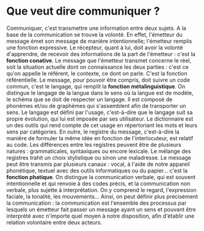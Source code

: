 # Que veut dire communiquer ?
Communiquer, c'est transmettre une information entre deux sujets.
A la base de la communication se trouve la volonté. En effet, l'émetteur du message émet son message de manière intentionnelle; l'émetteur remplis une fonction expressive. Le récepteur, quant à lui, doit avoir la volonté d'apprendre, de recevoir des informations de la part de l'émetteur : c'est la **fonction conative**.
Le message que l'émetteur transmet concerne le réel, soit la situation actuelle dont on connaissance les deux parties : c'est ce qu'on appelle le référent, le contexte, ce dont on parle. C'est la fonction référentielle.
Le message, pour pouvoir être compris, doit suivre un code commun, c'est le langage, qui remplit la **fonction métalinguistique**. On distingue le langage de la langue dans le sens où la langue est de modèle, le schéma que se doit de respecter un langage. Il est composé de phonèmes et/ou de graphèmes qui s'assemblent afin de transporter un sens. Le langage est défini par l'usage, c'est-à-dire que le langage suit sa propre évolution, qui lui est imposée par ses utilisateur. Le dictionnaire est un des outils qui rend compte de cet usage en répertoriant les mots et leurs sens par catégories. En outre, le registre du message, c'est-à-dire la manière de formuler la même idée en fonction de l'interlocuteur, est relatif au code. Les différences entre les registres peuvent être de plusieurs natures : grammaticales, syntaxiques ou encore lexicale. Le mélange des registres trahit un choix stylistique ou sinon une maladresse.
Le message peut être transmis par plusieurs canaux : vocal, à l'aide de notre appareil phonétique, textuel avec des outils informatiques ou du papier… c'est la **fonction phatique**. On distingue la communication verbale, qui est souvent intentionnelle et qui renvoie à des codes précis, et la communication non verbale, plus sujette à interprétation. On y comprend le regard, l'expression faciale, la tonalité, les mouvements… 
Ainsi, on peut définir plus précisément la communication : la communication est l'ensemble des processus par lesquels un émetteur fait passer un message ayant un sens et pouvant être interprété avec n'importe quel moyen à notre disposition, afin d'établir une relation volontaire entre deux acteurs.